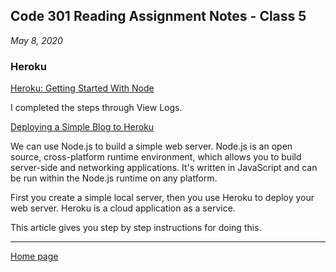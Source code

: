 ## Code 301 Reading Assignment Notes - Class 5

_May 8, 2020_

### Heroku

[Heroku: Getting Started With Node](https://devcenter.heroku.com/articles/getting-started-with-nodejs)

I completed the steps through View Logs.

[Deploying a Simple Blog to Heroku](https://howtonode.org/deploy-blog-to-heroku)

We can use Node.js to build a simple web server. Node.js is an open source, cross-platform runtime environment, which allows you to build server-side and networking applications. It's written in JavaScript and can be run within the Node.js runtime on any platform.

First you create a simple local server, then you use Heroku to deploy your web server. Heroku is a cloud application as a service.

This article gives you step by step instructions for doing this.


---
[Home page](https://marlene-rinker.github.io/reading-notes/)